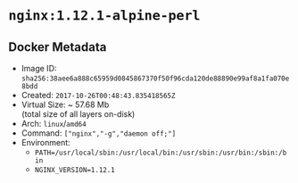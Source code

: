 # `nginx:1.12.1-alpine-perl`

## Docker Metadata

- Image ID: `sha256:38aee6a888c65959d0845867370f50f96cda120de88890e99af8a1fa070e8bdd`
- Created: `2017-10-26T00:48:43.835418565Z`
- Virtual Size: ~ 57.68 Mb  
  (total size of all layers on-disk)
- Arch: `linux`/`amd64`
- Command: `["nginx","-g","daemon off;"]`
- Environment:
  - `PATH=/usr/local/sbin:/usr/local/bin:/usr/sbin:/usr/bin:/sbin:/bin`
  - `NGINX_VERSION=1.12.1`
